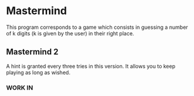 # Mastermind
This program corresponds to a game which consists in guessing a number of k digits 
(k is given by the user) in their right place.

## Mastermind 2
A hint is granted every three tries in this version.
It allows you to keep playing as long as wished.

### WORK IN 
